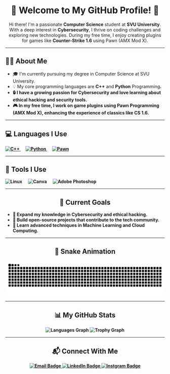 <h1 align="center">🌟 Welcome to My GitHub Profile! 🌟</h1>

<p align="center">Hi there! I'm a passionate <strong>Computer Science</strong> student at <strong>SVU University</strong>. With a deep interest in <strong>Cybersecurity</strong>, I thrive on coding challenges and exploring new technologies. During my free time, I enjoy creating plugins for games like <strong>Counter-Strike 1.6</strong> using Pawn (AMX Mod X).</p>

---

<h2 align="left">👨‍💻 About Me</h2>

<ul>
  <li>🎓 I'm currently pursuing my degree in Computer Science at SVU University.</li>
  <li>💡 My core programming languages are <strong>C++</strong> and <strong>Python</strong> Programming<strong>.</li>
  <li>🔒 I have a growing passion for <strong>Cybersecurity</strong> and love learning about ethical hacking and security tools.</li>
  <li>🎮 In my free time, I work on game plugins using <strong>Pawn Programming (AMX Mod X)</strong>, enhancing the experience of classics like CS 1.6.</li>
</ul>

---

<h2 align="left">💻 Languages I Use</h2>

<div align="left">
  <a href="https://isocpp.org/" target="_blank">
    <img src="https://cdn.jsdelivr.net/gh/devicons/devicon/icons/cplusplus/cplusplus-original.svg" height="40" alt="C++" />
  </a>
  <img width="12" />
  <a href="https://www.python.org/" target="_blank">
    <img src="https://cdn.jsdelivr.net/gh/devicons/devicon/icons/python/python-original.svg" height="40" alt="Python" />
  </a>
  <img width="12" />
  <a href="https://www.compuphase.com/pawn/pawn.htm" target="_blank">
    <img src="https://i.postimg.cc/kgqdRt17/Screenshot-2025-01-08-015015.png" height="40" alt="Pawn" />
  </a>
</div>

---

<h2 align="left">🔧 Tools I Use</h2>

<div align="left">
  <img src="https://skillicons.dev/icons?i=linux" height="40" alt="Linux" />
  <img width="12" />
  <img src="https://cdn.jsdelivr.net/gh/devicons/devicon/icons/canva/canva-original.svg" height="40" alt="Canva" />
  <img width="12" />
  <img src="https://cdn.simpleicons.org/adobephotoshop/31A8FF" height="40" alt="Adobe Photoshop" />
</div>

---

<h2 align="center">🎯 Current Goals</h2>

<ul>
  <li>📖 Expand my knowledge in <strong>Cybersecurity</strong> and ethical hacking.</li>
  <li>🚀 Build open-source projects that contribute to the tech community.</li>
  <li>🌱 Learn advanced techniques in <strong>Machine Learning</strong> and <strong>Cloud Computing</strong>.</li>
</ul>

---

<h2 align="center">🐍 Snake Animation</h2>

<p align="center">
  <img src="https://raw.githubusercontent.com/Maxi7x/Maxi7x/output/snake.svg" alt="Snake animation" />
</p>

---

<h2 align="center">📊 My GitHub Stats</h2>

<div align="center">
  <img src="https://github-readme-stats.vercel.app/api/top-langs?username=Maxi7x&locale=en&hide_title=false&layout=compact&card_width=320&langs_count=5&theme=dracula&hide_border=true&order=2" height="150" alt="Languages Graph" />
  <img src="https://github-profile-trophy.vercel.app?username=Maxi7x&theme=dracula&column=-1&row=1&margin-w=8&margin-h=8&no-bg=true&no-frame=true&order=4" height="150" alt="Trophy Graph" />
</div>

---

<h2 align="center">📬 Connect With Me</h2>

<p align="center">
  <a href="mailto:maxiprok7@gmail.com" target="_blank">
    <img src="https://img.shields.io/badge/Email-D14836?style=for-the-badge&logo=gmail&logoColor=white" alt="Email Badge" />
  </a>
  <a href="https://www.linkedin.com/in/maxi-m7x/" target="_blank">
    <img src="https://img.shields.io/badge/LinkedIn-0077B5?style=for-the-badge&logo=linkedin&logoColor=white" alt="LinkedIn Badge" />
  </a>
  <a href="https://www.instagram.com/k.maxi_/" target="_blank">
    <img src="https://img.shields.io/badge/Instgram-1DA1F2?style=for-the-badge&logo=twitter&logoColor=white" alt="Instgram Badge" />
  </a>
</p>
